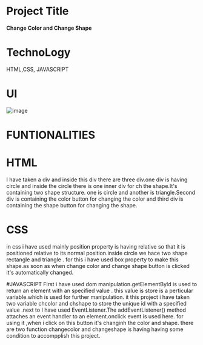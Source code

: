 # Project Title
**Change Color and Change Shape**
# TechnoLogy
HTML,CSS, JAVASCRIPT
# UI
![image](https://github.com/Animesh5106/day-10_class_assignment/assets/70014233/e1793b0c-0796-452f-a84e-bb4a7561034c)
# FUNTIONALITIES 
# HTML
I have taken a div and inside this div there are three div.one div is having circle and inside the circle there is one inner div for ch the shape.It's containing two shape structure. one is circle and another is triangle.Second div is containing the color button for changing the color and third div is containing the shape button for changing the shape.
# CSS
in css i have used mainly position property is having relative so that it is positioned relative to its normal position.inside circle we hace two shape rectangle and triangle . for this i have used box property  to make this shape.as soon as when change color and change shape button is clicked it's automatically changed.

#JAVASCRIPT
First i have used dom manipulation.getElementById is used to return an element with an specified value . this value is store is a perticular variable.which is used for further manipulation. it this project i have taken two variable chcolor and chshape to store the unique id with a specified value .next to I have used EventListener.The addEventListener() method attaches an event handler to an element.onclick event is used here. for using it ,when i click on this button it's changinh the color and shape. there are two function changecolor and changeshape is having having some condition to accompplish this project.




